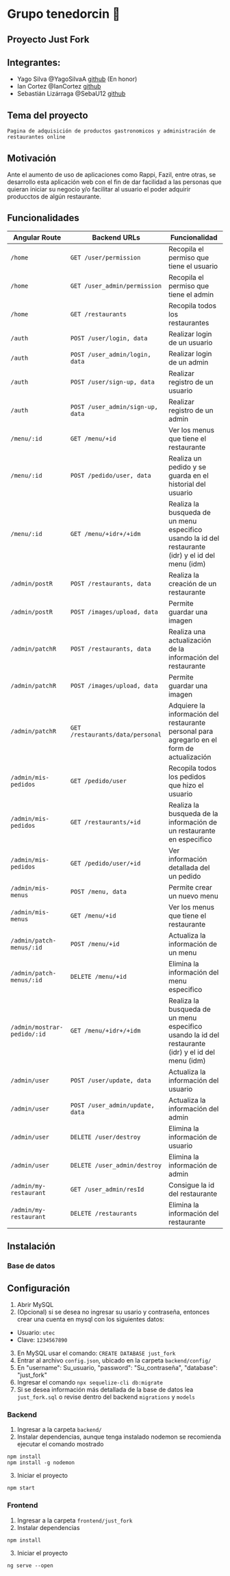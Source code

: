 # Grupo tenedorcin :fork_and_knife:
## Proyecto Just Fork 

## Integrantes: 
- Yago Silva @YagoSilvaA [github](https://github.com/YagoSilvaA) (En honor)
- Ian Cortez @IanCortez [github](https://github.com/IanCortez)
- Sebastián Lizárraga @SebaU12 [github](https://github.com/SebaU12)

## Tema del proyecto

`Pagina de adquisición de productos gastronomicos y administración de restaurantes online`

## Motivación
Ante el aumento de uso de aplicaciones como Rappi, Fazil, entre otras, se desarrollo esta aplicación web con el fin de dar facilidad a las personas que quieran iniciar su negocio y/o facilitar al usuario el poder adquirir producctos de algún restaurante. 


## Funcionalidades

| Angular Route | Backend URLs | Funcionalidad |
| --- | --- | --- |
| `/home` | `GET /user/permission` | Recopila el permiso que tiene el usuario | 
| `/home` | `GET /user_admin/permission` | Recopila el permiso que tiene el admin | 
| `/home` | `GET /restaurants` | Recopila todos los restaurantes | 
| `/auth` | `POST /user/login, data` | Realizar login de un usuario | 
| `/auth` | `POST /user_admin/login, data` | Realizar login de un admin | 
| `/auth` | `POST /user/sign-up, data` | Realizar registro de un usuario | 
| `/auth` | `POST /user_admin/sign-up, data` | Realizar registro de un admin | 
| `/menu/:id` | `GET /menu/+id` | Ver los menus que tiene el restaurante | 
| `/menu/:id` | `POST /pedido/user, data` | Realiza un pedido y se guarda en el historial del usuario | 
| `/menu/:id` | `GET /menu/+idr+/+idm` | Realiza la busqueda de un menu especifico usando la id del restaurante (idr) y el id del menu (idm) | 
| `/admin/postR` | `POST /restaurants, data` | Realiza la creación de un restaurante | 
| `/admin/postR` | `POST /images/upload, data` | Permite guardar una imagen | 
| `/admin/patchR` | `POST /restaurants, data` | Realiza una actualización de la información del restaurante | 
| `/admin/patchR` | `POST /images/upload, data` | Permite guardar una imagen | 
| `/admin/patchR` | `GET /restaurants/data/personal` | Adquiere la información del restaurante personal para agregarlo en el form de actualización |
| `/admin/mis-pedidos` | `GET /pedido/user` | Recopila todos los pedidos que hizo el usuario | 
| `/admin/mis-pedidos` | `GET /restaurants/+id` | Realiza la busqueda de la información de un restaurante en especifico |
| `/admin/mis-pedidos` | `GET /pedido/user/+id` | Ver información detallada del un pedido | 
| `/admin/mis-menus` | `POST /menu, data` | Permite crear un nuevo menu | 
| `/admin/mis-menus` | `GET /menu/+id` | Ver los menus que tiene el restaurante | 
| `/admin/patch-menus/:id` | `POST /menu/+id` | Actualiza la información de un menu | 
| `/admin/patch-menus/:id` | `DELETE /menu/+id` | Elimina la información del menu especifico | 
| `/admin/mostrar-pedido/:id` | `GET /menu/+idr+/+idm` | Realiza la busqueda de un menu especifico usando la id del restaurante (idr) y el id del menu (idm) |
| `/admin/user` | `POST /user/update, data` | Actualiza la información del usuario | 
| `/admin/user` | `POST /user_admin/update, data` | Actualiza la información del admin | 
| `/admin/user` | `DELETE /user/destroy` | Elimina la información de usuario | 
| `/admin/user` | `DELETE /user_admin/destroy` | Elimina la información de admin | 
| `/admin/my-restaurant` | `GET /user_admin/resId` | Consigue la id del restaurante | 
| `/admin/my-restaurant` | `DELETE /restaurants` | Elimina la información del restaurante | 



## Instalación

### Base de datos
## Configuración
1. Abrir MySQL
2. (Opcional) si se desea no ingresar su usario y contraseña, entonces crear una cuenta en mysql con los siguientes datos:
- Usuario: `utec`
- Clave: `1234567890`
3. En MySQL usar el comando: `CREATE DATABASE just_fork`
4. Entrar al archivo `config.json`, ubicado en la carpeta  `backend/config/`
5. En "username": Su_usuario, "password": "Su_contraseña", "database": "just_fork"
6. Ingresar el comando `npx sequelize-cli db:migrate`
7. Si se desea información más detallada de la base de datos lea `just_fork.sql` o revise dentro del backend `migrations` y `models` 

### Backend
1. Ingresar a la carpeta `backend/`
2. Instalar dependencias, aunque tenga instalado nodemon se recomienda ejecutar el comando mostrado
```
npm install
npm install -g nodemon
```
3. Iniciar el proyecto

`npm start`

### Frontend
1. Ingresar a la carpeta `frontend/just_fork`
2. Instalar dependencias

`npm install`

3. Iniciar el proyecto

`ng serve --open`


